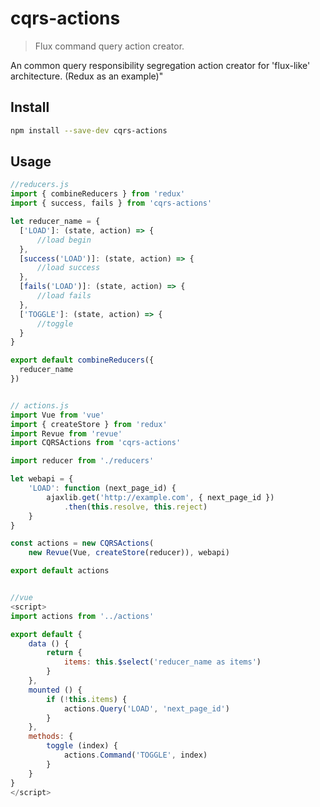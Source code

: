 # cqrs-actions

> Flux command query action creator.

 An common query responsibility segregation action creator for 'flux-like' architecture. (Redux as an example)"


## Install

```sh
npm install --save-dev cqrs-actions
```

## Usage

```js
//reducers.js
import { combineReducers } from 'redux'
import { success, fails } from 'cqrs-actions'

let reducer_name = {
  ['LOAD']: (state, action) => {
	  //load begin
  },
  [success('LOAD')]: (state, action) => {
	  //load success
  },
  [fails('LOAD')]: (state, action) => {
	  //load fails
  },
  ['TOGGLE']: (state, action) => {
	  //toggle
  }
}

export default combineReducers({
  reducer_name
})


// actions.js
import Vue from 'vue'
import { createStore } from 'redux'
import Revue from 'revue'
import CQRSActions from 'cqrs-actions'

import reducer from './reducers'

let webapi = {
	'LOAD': function (next_page_id) {
		ajaxlib.get('http://example.com', { next_page_id })
			.then(this.resolve, this.reject)
	}
}

const actions = new CQRSActions(
	new Revue(Vue, createStore(reducer)), webapi)

export default actions


//vue
<script>
import actions from '../actions'

export default {
	data () {
		return {
			items: this.$select('reducer_name as items')
		}
	},
	mounted () {
		if (!this.items) {
			actions.Query('LOAD', 'next_page_id')
		}
	},
	methods: {
		toggle (index) {
			actions.Command('TOGGLE', index)
		}
	}
}
</script>
```
